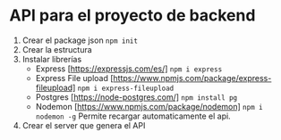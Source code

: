 # API para el proyecto de backend

1. Crear el package json `npm init`
2. Crear la estructura
3. Instalar librerías
   - Express [https://expressjs.com/es/] `npm i express`
   - Express File upload [https://www.npmjs.com/package/express-fileupload] `npm i express-fileupload`
   - Postgres [https://node-postgres.com/] `npm install pg`
   - Nodemon [https://www.npmjs.com/package/nodemon] `npm i nodemon -g` Permite recargar automaticamente el api.
4. Crear el server que genera el API
